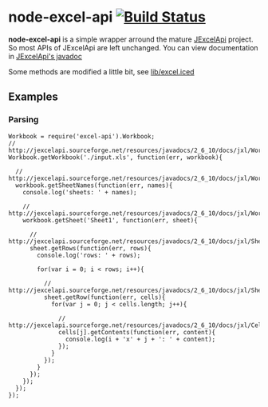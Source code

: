node-excel-api [![Build Status](https://secure.travis-ci.org/layerssss/node-excel-api.png)](http://travis-ci.org/layerssss/node-excel-api)
======================

**node-excel-api** is a simple wrapper arround the mature [JExcelApi](http://jexcelapi.sourceforge.net/) project. So most APIs of JExcelApi are left unchanged. You can view documentation in [JExcelApi's javadoc](http://jexcelapi.sourceforge.net/resources/javadocs/2_6_10/docs/index.html)

Some methods are modified a little bit, see [lib/excel.iced](lib/excel.iced)

Examples
-----------------------

### Parsing

```
Workbook = require('excel-api').Workbook;
// http://jexcelapi.sourceforge.net/resources/javadocs/2_6_10/docs/jxl/Workbook.html#getWorkbook(java.io.File)
Workbook.getWorkbook('./input.xls', function(err, workbook){
  
  // http://jexcelapi.sourceforge.net/resources/javadocs/2_6_10/docs/jxl/Workbook.html#getSheetNames()
  workbook.getSheetNames(function(err, names){
    console.log('sheets: ' + names);

    // http://jexcelapi.sourceforge.net/resources/javadocs/2_6_10/docs/jxl/Workbook.html#getSheet(java.lang.String)
    workbook.getSheet('Sheet1', function(err, sheet){

      // http://jexcelapi.sourceforge.net/resources/javadocs/2_6_10/docs/jxl/Sheet.html#getRows(int)
      sheet.getRows(function(err, rows){
        console.log('rows: ' + rows);

        for(var i = 0; i < rows; i++){
          
          // http://jexcelapi.sourceforge.net/resources/javadocs/2_6_10/docs/jxl/Sheet.html#getRow(int)
          sheet.getRow(function(err, cells){
            for(var j = 0; j < cells.length; j++){

              // http://jexcelapi.sourceforge.net/resources/javadocs/2_6_10/docs/jxl/Cell.html#getContents()
              cells[j].getContents(function(err, content){
                console.log(i + 'x' + j + ': ' + content);
              });
            }
          });
        }
      });
    });
  });
});
```